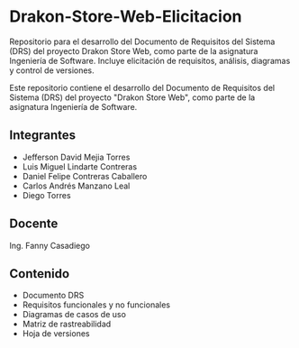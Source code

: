 # Drakon-Store-Web-Elicitacion
Repositorio para el desarrollo del Documento de Requisitos del Sistema (DRS) del proyecto Drakon Store Web, como parte de la asignatura Ingeniería de Software. Incluye elicitación de requisitos, análisis, diagramas y control de versiones.

Este repositorio contiene el desarrollo del Documento de Requisitos del Sistema (DRS) del proyecto "Drakon Store Web", como parte de la asignatura Ingeniería de Software.

## Integrantes
- Jefferson David Mejia Torres
- Luis Miguel Lindarte Contreras
- Daniel Felipe Contreras Caballero
- Carlos Andrés Manzano Leal
- Diego Torres

## Docente
Ing. Fanny Casadiego

## Contenido
- Documento DRS
- Requisitos funcionales y no funcionales
- Diagramas de casos de uso
- Matriz de rastreabilidad
- Hoja de versiones
  
